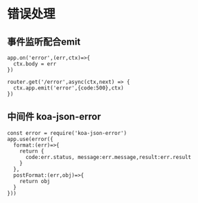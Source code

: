# 错误处理
## 事件监听配合emit
```
app.on('error',(err,ctx)=>{
  ctx.body = err
})

router.get('/error',async(ctx,next) => {
  ctx.app.emit('error',{code:500},ctx)
})
```

## 中间件 koa-json-error
```
const error = require('koa-json-error')
app.use(error({
  format:(err)=>{
    return {
      code:err.status, message:err.message,result:err.result
    }
  },
  postFormat:(err,obj)=>{
    return obj
  }
}))
```
